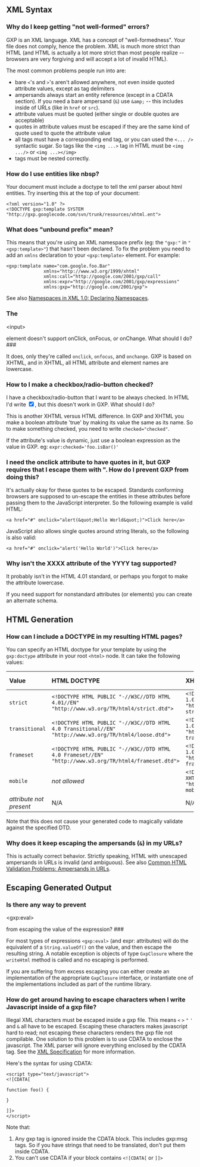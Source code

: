 ## XML Syntax ##

### Why do I keep getting "not well-formed" errors? ###

GXP is an XML language. XML has a concept of "well-formedness". Your file does
not comply, hence the problem. XML is much more strict than HTML (and HTML is
actually a lot more strict than most people realize -- browsers are very
forgiving and will accept a lot of invalid HTML).

The most common problems people run into are:

  * bare `<`'s and `>`'s aren't allowed anywhere, not even inside quoted attribute values, except as tag delimiters
  * ampersands always start an entity reference (except in a CDATA section). If you need a bare ampersand (`&`) use `&amp;` -- this includes inside of URLs (like in `href` or `src`).
  * attribute values must be quoted (either single or double quotes are acceptable)
  * quotes in attribute values must be escaped if they are the same kind of quote used to quote the attribute value
  * all tags must have a corresponding end tag, or you can used the `<... />` syntactic sugar. So tags like the `<img ...>` tag in HTML must be `<img .../>` or `<img ...></img>`
  * tags must be nested correctly.


### How do I use entities like nbsp? ###

Your document must include a doctype to tell the xml parser about html
entities.  Try inserting this at the top of your document:

```
<?xml version="1.0" ?>
<!DOCTYPE gxp:template SYSTEM "http://gxp.googlecode.com/svn/trunk/resources/xhtml.ent">
```


### What does "unbound prefix" mean? ###

This means that you're using an XML namespace prefix (eg: the `"gxp:"` in `"<gxp:template>"`) that hasn't been declared. To fix the problem you need to add an `xmlns` declaration to your `<gxp:template>` element. For example:

```
<gxp:template name="com.google.foo.Bar"
              xmlns="http://www.w3.org/1999/xhtml"
              xmlns:call="http://google.com/2001/gxp/call"
              xmlns:expr="http://google.com/2001/gxp/expressions"
              xmlns:gxp="http://google.com/2001/gxp">
```

See also [Namespaces in XML 1.0: Declaring Namespaces](http://www.w3.org/TR/REC-xml-names/#ns-decl).


### The 

&lt;input&gt;

 element doesn't support onClick, onFocus, or onChange. What should I do? ###

It does, only they're called `onclick`, `onfocus`, and `onchange`. GXP is based on XHTML, and in XHTML, all HTML attribute and element names are lowercase.


### How to I make a checkbox/radio-button checked? ###

I have a checkbox/radio-button that I want to be always checked. In HTML I'd write <input type="checkbox" name="foo" value="bar" checked>, but this doesn't work in GXP. What should I do?

This is another XHTML versus HTML difference. In GXP and XHTML you make a boolean attribute 'true' by making its value the same as its name. So to make something checked, you need to write `checked="checked"`.

If the attribute's value is dynamic, just use a boolean expression as the value in GXP. eg: `expr:checked='foo.isBar()'`


### I need the onclick attribute to have quotes in it, but GXP requires that I escape them with &quot;. How do I prevent GXP from doing this? ###

It's actually okay for these quotes to be escaped. Standards conforming browsers are supposed to un-escape the entities in these attributes before passing them to the JavaScript interpreter. So the following example is valid HTML:

```
<a href="#" onclick="alert(&quot;Hello World&quot;)">Click here</a>
```

JavaScript also allows single quotes around string literals, so the following is also valid:

```
<a href="#" onclick="alert('Hello World')">Click here</a>
```

### Why isn't the XXXX attribute of the YYYY tag supported? ###

It probably isn't in the HTML 4.01 standard, or perhaps you forgot to make the attribute lowercase.

If you need support for nonstandard attributes (or elements) you can create an alternate schema.


## HTML Generation ##

### How can I include a DOCTYPE in my resulting HTML pages? ###

You can specify an HTML doctype for your template by using the `gxp:doctype` attribute in your root `<html>` node. It can take the following values:

| **Value** 		| **HTML DOCTYPE** | **XHTML DOCTYPE** | **IE Mode** | **Mozilla Mode** |
|:------------|:-----------------|:------------------|:------------|:-----------------|
| `strict` 		| `<!DOCTYPE HTML PUBLIC "-//W3C//DTD HTML 4.01//EN" "http://www.w3.org/TR/html4/strict.dtd">` | `<!DOCTYPE html PUBLIC "-//W3C//DTD XHTML 1.0 Strict//EN" "http://www.w3.org/TR/xhtml1/DTD/xhtml1-strict.dtd">` | Standards | Standards |
| `transitional` 	| `<!DOCTYPE HTML PUBLIC "-//W3C//DTD HTML 4.0 Transitional//EN" "http://www.w3.org/TR/html4/loose.dtd">` | `<!DOCTYPE html PUBLIC "-//W3C//DTD XHTML 1.0 Transitional//EN" "http://www.w3.org/TR/xhtml1/DTD/xhtml1-transitional.dtd">` | Standards | Quirks |
| `frameset` 		| `<!DOCTYPE HTML PUBLIC "-//W3C//DTD HTML 4.0 Frameset//EN" "http://www.w3.org/TR/html4/frameset.dtd">` | `<!DOCTYPE HTML PUBLIC "-//W3C//DTD XHTML 1.0 Frameset//EN" "http://www.w3.org/TR/xhtml1/DTD/xhtml1-frameset.dtd">` | Standards | Quirks |
| `mobile` 		| _not allowed_ | `<!DOCTYPE html PUBLIC "-//WAPFORUM//DTD XHTML Mobile 1.0//EN" "http://www.wapforum.org/DTD/xhtml-mobile10.dtd>` |  |  |
| _attribute not present_ | N/A | N/A | Quirks | Quirks |

Note that this does not cause your generated code to magically validate against the specified DTD.


### Why does it keep escaping the ampersands (`&`) in my URLs? ###

This is actually correct behavior. Strictly speaking, HTML with unescaped ampersands in URLs is invalid (and ambiguous). See also [Common HTML Validation Problems: Ampersands in URLs](http://htmlhelp.com/tools/validator/problems.html#amp).


## Escaping Generated Output ##

### Is there any way to prevent 

&lt;gxp:eval&gt;

 from escaping the value of the expression? ###

For most types of expressions
`<gxp:eval>` (and expr: attributes) will do the equivalent of a `String.valueOf()` on the value, and
then escape the resulting string. A notable exception is objects of
type `GxpClosure` where the `writeHtml` method is called and no escaping is
performed.

If you are suffering from excess escaping you can either create an
implementation of the appropriate `GxpClosure` interface, or instantiate one of
the implementations included as part of the runtime library.


### How do get around having to escape characters when I write Javascript inside of a gxp file? ###

Illegal XML characters must be escaped inside a gxp file. This means `<` `>` `"` `'` and `&` all have to be escaped. Escaping these characters makes javascript hard to read; not escaping these characters renders the gxp file not compilable. One solution to this problem is to use CDATA to enclose the javascript. The XML parser will ignore everything enclosed by the CDATA tag. See the [XML Specification](http://www.w3.org/TR/REC-xml#sec-cdata-sect) for more information.

Here's the syntax for using CDATA:

```
<script type="text/javascript">
<![CDATA[

function foo() {

}

]]>
</script>
```

Note that:

  1. Any gxp tag is ignored inside the CDATA block. This includes gxp:msg tags. So if you have strings that need to be translated, don't put them inside CDATA.
  1. You can't use CDATA if your block contains `<![CDATA[` or `]]>`